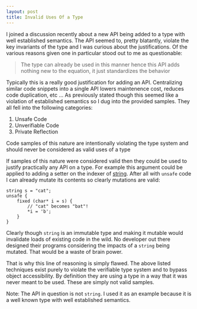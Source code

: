 ```yaml
---
layout: post
title: Invalid Uses Of a Type
---
```

I joined a discussion recently about a new API being added to a type with well established semantics.  The API seemed to, pretty blatantly, violate the key invariants of the type and I was curious about the justifications.  Of the various reasons given one in particular stood out to me as questionable: 

> The type can already be used in this manner hence this API adds nothing new to the equation, it just standardizes the behavior

Typically this is a really good justification for adding an API.  Centralizing similar code snippets into a single API lowers maintenence cost, reduces code duplication, etc ...  As previously stated though this seemed like a violation of established semantics so I dug into the provided samples.  They all fell into the following categories: 

1. Unsafe Code
2. Unverifiable Code
3. Private Reflection

Code samples of this nature are intentionally violating the type system and should never be considered as valid uses of a type

If samples of this nature were considered valid then they could be used to justify practically any API on a type.  For example this argument could be applied to adding a setter on the indexer of [string](http://msdn.microsoft.com/en-us/library/system.string(v=vs.110).aspx).  After all with `unsafe` code I can already mutate its contents so clearly mutations are valid:

```
string s = "cat";
unsafe {
    fixed (char* i = s) {
        // "cat" becomes "bat"! 
        *i = 'b';
    }
}
```

Clearly though `string` is an immutable type and making it mutable would invalidate loads of existing code in the wild.  No developer out there designed their programs considering the impacts of a `string` being mutated.  That would be a waste of brain power.   

That is why this line of reasoning is simply flawed.  The above listed techniques exist purely to violate the verifiable type system and to bypass object accessibility.  By definition they are using a type in a way that it was never meant to be used.  These are simply not valid samples.

Note: The API in question is not `string`. I used it as an example because it is a well known type with well established semantics.
